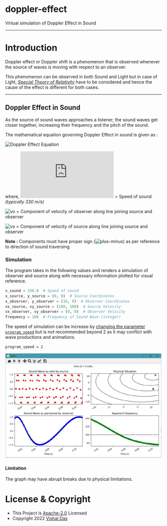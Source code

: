 # doppler-effect
Virtual simulation of Doppler Effect in Sound

---
# Introduction

Doppler effect or Doppler shift is a phenomenon that is observed whenever the source of waves is moving with respect to an observer.

This phenomenon can be observed in both Sound and Light but in case of Light, [*Special Theory of Relativity*](https://en.wikipedia.org/wiki/Special_relativity) have to be considered and hence the cause of the effect is different for both cases.

---

## Doppler Effect in Sound

As the source of sound waves approaches a listener, the sound waves get closer together, increasing their frequency and the pitch of the sound.

The mathematical equation governing Doppler Effect in sound is given as :

![Doppler Effect Equation](https://latex.codecogs.com/svg.latex?\Large&space;\mathrm{f}_{o}=\frac{v+\mathrm{v}_{o}}{v+\mathrm{v}_{s}})

where, ![v](https://latex.codecogs.com/svg.latex?v) = Speed of sound *(typically 330 m/s)*

![vo](https://latex.codecogs.com/svg.latex?\mathrm{v}_{o}) = Component of velocity of observer along line joining source and observer

![vs](https://latex.codecogs.com/svg.latex?\mathrm{v}_{s}) = Component of velocity of source along line joining source and observer

**Note :** Components must have proper sign (![plus-minus](https://latex.codecogs.com/svg.latex?\pm)) as per reference to direction of sound traversing

### Simulation

The program takes in the following values and renders a simulation of observer and source along with necessary information plotted for visual reference.
```python
v_sound = 330.0  # Speed of sound
x_source, y_source = (0, 0)  # Source Coordinates
x_observer, y_observer = (10, 0)  # Observer Coordinates
vx_source, vy_source = (100, 100)  # Source Velocity
vx_observer, vy_observer = (0, 0)  # Observer Velocity
frequency = 100  # Frequency of Sound Wave (integer)
```

The speed of simulation can be increase by [changing the parameter `program_speed`](https://github.com/dvishal485/doppler-effect/blob/b85d1dfb5a64b3a1611dc79460248a9f35407e46/main.py#L16) but is not recommended beyond 2 as it may conflict with wave productions and animations.

```
program_speed = 2
```

![Simulation](./simulation.jpg)

#### Limitation
The graph may have abrupt breaks due to physical limitations.

# License & Copyright

  - This Project is [Apache-2.0](./LICENSE) Licensed
  - Copyright 2022 [Vishal Das](https://github.com/dvishal485)
  
